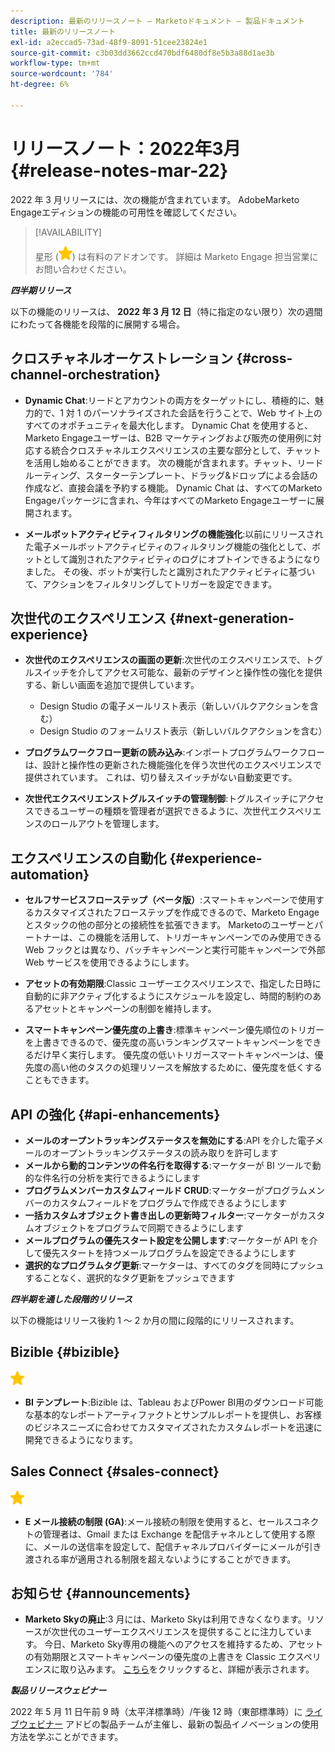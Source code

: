 ```yaml
---
description: 最新のリリースノート — Marketoドキュメント — 製品ドキュメント
title: 最新のリリースノート
exl-id: a2eccad5-73ad-48f9-8091-51cee23824e1
source-git-commit: c3b03dd3662ccd470bdf6480df8e5b3a88d1ae3b
workflow-type: tm+mt
source-wordcount: '784'
ht-degree: 6%

---
```


# リリースノート：2022年3月 {#release-notes-mar-22}

2022 年 3 月リリースには、次の機能が含まれています。 AdobeMarketo Engageエディションの機能の可用性を確認してください。

>[!AVAILABILITY]
>
>星形 (![星](assets/yellow-star.png)) は有料のアドオンです。 詳細は Marketo Engage 担当営業にお問い合わせください。

**_四半期リリース_**

以下の機能のリリースは、 **2022 年 3 月 12 日**（特に指定のない限り）次の週間にわたって各機能を段階的に展開する場合。

## クロスチャネルオーケストレーション {#cross-channel-orchestration}

* **Dynamic Chat**:リードとアカウントの両方をターゲットにし、積極的に、魅力的で、1 対 1 のパーソナライズされた会話を行うことで、Web サイト上のすべてのオポチュニティを最大化します。 Dynamic Chat を使用すると、Marketo Engageユーザーは、B2B マーケティングおよび販売の使用例に対応する統合クロスチャネルエクスペリエンスの主要な部分として、チャットを活用し始めることができます。 次の機能が含まれます。チャット、リードルーティング、スターターテンプレート、ドラッグ&amp;ドロップによる会話の作成など、直接会議を予約する機能。 Dynamic Chat は、すべてのMarketo Engageパッケージに含まれ、今年はすべてのMarketo Engageユーザーに展開されます。

* **メールボットアクティビティフィルタリングの機能強化**:以前にリリースされた電子メールボットアクティビティのフィルタリング機能の強化として、ボットとして識別されたアクティビティのログにオプトインできるようになりました。 その後、ボットが実行したと識別されたアクティビティに基づいて、アクションをフィルタリングしてトリガーを設定できます。

## 次世代のエクスペリエンス {#next-generation-experience}

* **次世代のエクスペリエンスの画面の更新**:次世代のエクスペリエンスで、トグルスイッチを介してアクセス可能な、最新のデザインと操作性の強化を提供する、新しい画面を追加で提供しています。

   * Design Studio の電子メールリスト表示（新しいバルクアクションを含む）
   * Design Studio のフォームリスト表示（新しいバルクアクションを含む）

* **プログラムワークフロー更新の読み込み**:インポートプログラムワークフローは、設計と操作性の更新された機能強化を伴う次世代のエクスペリエンスで提供されています。 これは、切り替えスイッチがない自動変更です。

* **次世代エクスペリエンストグルスイッチの管理制御**:トグルスイッチにアクセスできるユーザーの種類を管理者が選択できるように、次世代エクスペリエンスのロールアウトを管理します。

## エクスペリエンスの自動化 {#experience-automation}

* **セルフサービスフローステップ（ベータ版）**:スマートキャンペーンで使用するカスタマイズされたフローステップを作成できるので、Marketo Engageとスタックの他の部分との接続性を拡張できます。 Marketoのユーザーとパートナーは、この機能を活用して、トリガーキャンペーンでのみ使用できる Web フックとは異なり、バッチキャンペーンと実行可能キャンペーンで外部 Web サービスを使用できるようにします。

* **アセットの有効期限**:Classic ユーザーエクスペリエンスで、指定した日時に自動的に非アクティブ化するようにスケジュールを設定し、時間的制約のあるアセットとキャンペーンの制御を維持します。

* **スマートキャンペーン優先度の上書き**:標準キャンペーン優先順位のトリガーを上書きできるので、優先度の高いランキングスマートキャンペーンをできるだけ早く実行します。 優先度の低いトリガースマートキャンペーンは、優先度の高い他のタスクの処理リソースを解放するために、優先度を低くすることもできます。

## API の強化 {#api-enhancements}

* **メールのオープントラッキングステータスを無効にする**:API を介した電子メールのオープントラッキングステータスの読み取りを許可します
* **メールから動的コンテンツの件名行を取得する**:マーケターが BI ツールで動的な件名行の分析を実行できるようにします
* **プログラムメンバーカスタムフィールド CRUD**:マーケターがプログラムメンバーのカスタムフィールドをプログラムで作成できるようにします
* **一括カスタムオブジェクト書き出しの更新時フィルター**:マーケターがカスタムオブジェクトをプログラムで同期できるようにします
* **メールプログラムの優先スタート設定を公開します**:マーケターが API を介して優先スタートを持つメールプログラムを設定できるようにします
* **選択的なプログラムタグ更新**:マーケターは、すべてのタグを同時にプッシュすることなく、選択的なタグ更新をプッシュできます

**_四半期を通した段階的リリース_**

以下の機能はリリース後約 1 ～ 2 か月の間に段階的にリリースされます。

## Bizible {#bizible}

![（星印）](assets/yellow-star.png)

* **BI テンプレート**:Bizible は、Tableau およびPower BI用のダウンロード可能な基本的なレポートアーティファクトとサンプルレポートを提供し、お客様のビジネスニーズに合わせてカスタマイズされたカスタムレポートを迅速に開発できるようになります。

## Sales Connect {#sales-connect}

![（星印）](assets/yellow-star.png)

* **E メール接続の制限 (GA)**:メール接続の制限を使用すると、セールスコネクトの管理者は、Gmail または Exchange を配信チャネルとして使用する際に、メールの送信率を設定して、配信チャネルプロバイダーにメールが引き渡される率が適用される制限を超えないようにすることができます。

## お知らせ {#announcements}

* **Marketo Skyの廃止**:3 月には、Marketo Skyは利用できなくなります。リソースが次世代のユーザーエクスペリエンスを提供することに注力しています。 今日、Marketo Sky専用の機能へのアクセスを維持するため、アセットの有効期限とスマートキャンペーンの優先度の上書きを Classic エクスペリエンスに取り込みます。 [こちら](https://nation.marketo.com/t5/the-next-generation-experience/marketo-sky-deprecation-notice/ba-p/320115#M33)をクリックすると、詳細が表示されます。

**_製品リリースウェビナー_**

2022 年 5 月 11 日午前 9 時（太平洋標準時）/午後 12 時（東部標準時）に [ライブウェビナー](https://engage.marketo.com/2022_March_May_Release_Webinar_RegistrationPage.html) アドビの製品チームが主催し、最新の製品イノベーションの使用方法を学ぶことができます。
